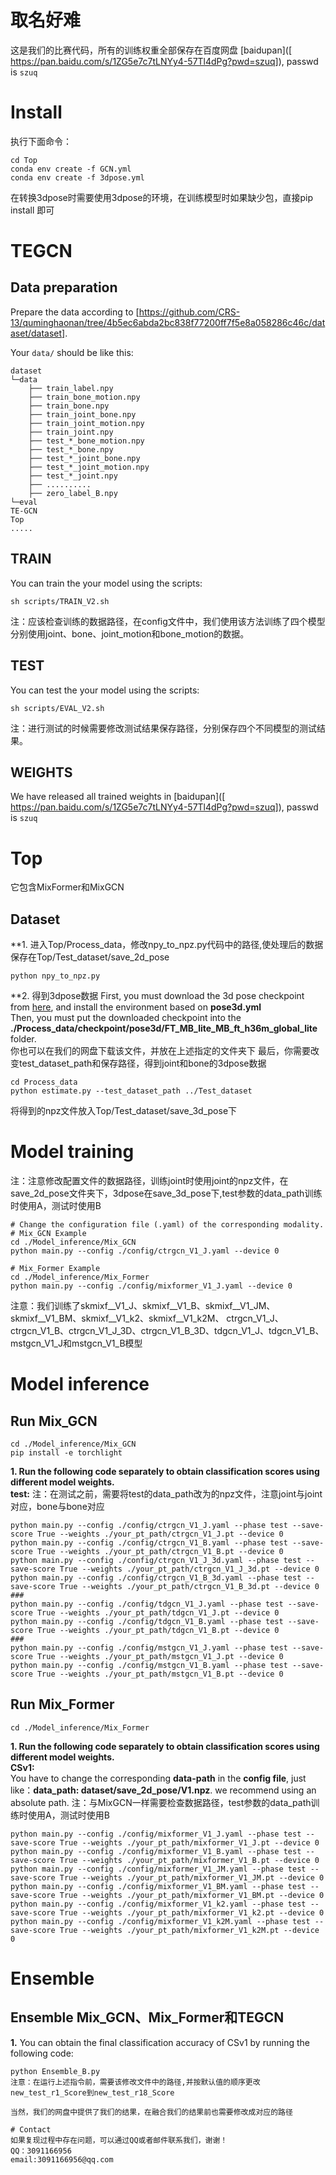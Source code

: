 # 取名好难
这是我们的比赛代码，所有的训练权重全部保存在百度网盘
[baidupan]([ https://pan.baidu.com/s/1ZG5e7c7tLNYy4-57Tl4dPg?pwd=szuq]), passwd is `szuq`

# Install
执行下面命令：
```
cd Top
conda env create -f GCN.yml
conda env create -f 3dpose.yml
```
在转换3dpose时需要使用3dpose的环境，在训练模型时如果缺少包，直接pip install 即可

# TEGCN

## Data preparation
Prepare the data according to [https://github.com/CRS-13/quminghaonan/tree/4b5ec6abda2bc838f77200ff7f5e8a058286c46c/dataset/dataset].

Your `data/` should be like this:
```
dataset
└─data
    ├── train_label.npy
    ├── train_bone_motion.npy
    ├── train_bone.npy
    ├── train_joint_bone.npy
    ├── train_joint_motion.npy
    ├── train_joint.npy
    ├── test_*_bone_motion.npy
    ├── test_*_bone.npy
    ├── test_*_joint_bone.npy
    ├── test_*_joint_motion.npy
    ├── test_*_joint.npy
    ├── ..........
    ├── zero_label_B.npy
└─eval
TE-GCN
Top
.....

```

## TRAIN
You can train the your model using the scripts:
```
sh scripts/TRAIN_V2.sh
```
注：应该检查训练的数据路径，在config文件中，我们使用该方法训练了四个模型分别使用joint、bone、joint_motion和bone_motion的数据。

## TEST
You can test the your model using the scripts:
```
sh scripts/EVAL_V2.sh
```
注：进行测试的时候需要修改测试结果保存路径，分别保存四个不同模型的测试结果。

## WEIGHTS
We have released all trained weights in [baidupan]([ https://pan.baidu.com/s/1ZG5e7c7tLNYy4-57Tl4dPg?pwd=szuq]), passwd is `szuq`

# Top
它包含MixFormer和MixGCN

## Dataset
**1. 进入Top/Process_data，修改npy_to_npz.py代码中的路径,使处理后的数据保存在Top/Test_dataset/save_2d_pose
```
python npy_to_npz.py
```

**2. 得到3dpose数据
First, you must download the 3d pose checkpoint from [here](https://drive.google.com/file/d/1citX7YlwaM3VYBYOzidXSLHb4lJ6VlXL/view?usp=sharing), and install the environment based on **pose3d.yml** <br />
Then, you must put the downloaded checkpoint into the **./Process_data/checkpoint/pose3d/FT_MB_lite_MB_ft_h36m_global_lite** folder. <br />
你也可以在我们的网盘下载该文件，并放在上述指定的文件夹下
最后，你需要改变test_dataset_path和保存路径，得到joint和bone的3dpose数据
```
cd Process_data
python estimate.py --test_dataset_path ../Test_dataset
```
将得到的npz文件放入Top/Test_dataset/save_3d_pose下

# Model training
注：注意修改配置文件的数据路径，训练joint时使用joint的npz文件，在save_2d_pose文件夹下，3dpose在save_3d_pose下,test参数的data_path训练时使用A，测试时使用B
```
# Change the configuration file (.yaml) of the corresponding modality.
# Mix_GCN Example
cd ./Model_inference/Mix_GCN
python main.py --config ./config/ctrgcn_V1_J.yaml --device 0

# Mix_Former Example
cd ./Model_inference/Mix_Former
python main.py --config ./config/mixformer_V1_J.yaml --device 0
```
注意：我们训练了skmixf__V1_J、skmixf__V1_B、skmixf__V1_JM、skmixf__V1_BM、skmixf__V1_k2、skmixf__V1_k2M、
ctrgcn_V1_J、ctrgcn_V1_B、ctrgcn_V1_J_3D、ctrgcn_V1_B_3D、tdgcn_V1_J、tdgcn_V1_B、mstgcn_V1_J和mstgcn_V1_B模型

# Model inference
## Run Mix_GCN

```
cd ./Model_inference/Mix_GCN
pip install -e torchlight
```

**1. Run the following code separately to obtain classification scores using different model weights.** <br />
**test:**
注：在测试之前，需要将test的data_path改为的npz文件，注意joint与joint对应，bone与bone对应
```
python main.py --config ./config/ctrgcn_V1_J.yaml --phase test --save-score True --weights ./your_pt_path/ctrgcn_V1_J.pt --device 0
python main.py --config ./config/ctrgcn_V1_B.yaml --phase test --save-score True --weights ./your_pt_path/ctrgcn_V1_B.pt --device 0
python main.py --config ./config/ctrgcn_V1_J_3d.yaml --phase test --save-score True --weights ./your_pt_path/ctrgcn_V1_J_3d.pt --device 0
python main.py --config ./config/ctrgcn_V1_B_3d.yaml --phase test --save-score True --weights ./your_pt_path/ctrgcn_V1_B_3d.pt --device 0
###
python main.py --config ./config/tdgcn_V1_J.yaml --phase test --save-score True --weights ./your_pt_path/tdgcn_V1_J.pt --device 0
python main.py --config ./config/tdgcn_V1_B.yaml --phase test --save-score True --weights ./your_pt_path/tdgcn_V1_B.pt --device 0
###
python main.py --config ./config/mstgcn_V1_J.yaml --phase test --save-score True --weights ./your_pt_path/mstgcn_V1_J.pt --device 0
python main.py --config ./config/mstgcn_V1_B.yaml --phase test --save-score True --weights ./your_pt_path/mstgcn_V1_B.pt --device 0
```

## Run Mix_Former

```
cd ./Model_inference/Mix_Former
```
**1. Run the following code separately to obtain classification scores using different model weights.** <br />
**CSv1:** <br />
You have to change the corresponding **data-path** in the **config file**, just like：**data_path: dataset/save_2d_pose/V1.npz**. we recommend using an absolute path.
注：与MixGCN一样需要检查数据路径，test参数的data_path训练时使用A，测试时使用B
```
python main.py --config ./config/mixformer_V1_J.yaml --phase test --save-score True --weights ./your_pt_path/mixformer_V1_J.pt --device 0  
python main.py --config ./config/mixformer_V1_B.yaml --phase test --save-score True --weights ./your_pt_path/mixformer_V1_B.pt --device 0 
python main.py --config ./config/mixformer_V1_JM.yaml --phase test --save-score True --weights ./your_pt_path/mixformer_V1_JM.pt --device 0 
python main.py --config ./config/mixformer_V1_BM.yaml --phase test --save-score True --weights ./your_pt_path/mixformer_V1_BM.pt --device 0 
python main.py --config ./config/mixformer_V1_k2.yaml --phase test --save-score True --weights ./your_pt_path/mixformer_V1_k2.pt --device 0 
python main.py --config ./config/mixformer_V1_k2M.yaml --phase test --save-score True --weights ./your_pt_path/mixformer_V1_k2M.pt --device 0 
```

# Ensemble

## Ensemble Mix_GCN、Mix_Former和TEGCN

**1.** You can obtain the final classification accuracy of CSv1 by running the following code:
```
python Ensemble_B.py
注意：在运行上述指令前，需要该修改文件中的路径,并按默认值的顺序更改new_test_r1_Score到new_test_r18_Score

当然，我们的网盘中提供了我们的结果，在融合我们的结果前也需要修改成对应的路径

# Contact
如果复现过程中存在问题，可以通过QQ或者邮件联系我们，谢谢！
QQ：3091166956
email:3091166956@qq.com







